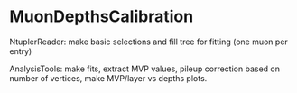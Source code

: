 # MuonDepthsCalibration

NtuplerReader: make basic selections and fill tree for fitting (one muon per entry)

AnalysisTools: make fits, extract MVP values, pileup correction based on number of vertices, make MVP/layer vs depths plots.
